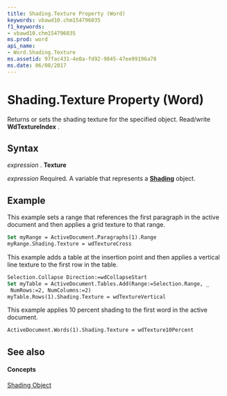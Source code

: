 ```yaml
---
title: Shading.Texture Property (Word)
keywords: vbawd10.chm154796035
f1_keywords:
- vbawd10.chm154796035
ms.prod: word
api_name:
- Word.Shading.Texture
ms.assetid: 97fac431-4e0a-fd92-9845-47ee99196a78
ms.date: 06/08/2017
---
```



# Shading.Texture Property (Word)

Returns or sets the shading texture for the specified object. Read/write **WdTextureIndex** .


## Syntax

 _expression_ . **Texture**

 _expression_ Required. A variable that represents a **[Shading](shading-object-word.md)** object.


## Example

This example sets a range that references the first paragraph in the active document and then applies a grid texture to that range.


```vb
Set myRange = ActiveDocument.Paragraphs(1).Range 
myRange.Shading.Texture = wdTextureCross
```

This example adds a table at the insertion point and then applies a vertical line texture to the first row in the table.




```vb
Selection.Collapse Direction:=wdCollapseStart 
Set myTable = ActiveDocument.Tables.Add(Range:=Selection.Range, _ 
 NumRows:=2, NumColumns:=2) 
myTable.Rows(1).Shading.Texture = wdTextureVertical
```

This example applies 10 percent shading to the first word in the active document.




```vb
ActiveDocument.Words(1).Shading.Texture = wdTexture10Percent
```


## See also


#### Concepts


[Shading Object](shading-object-word.md)

